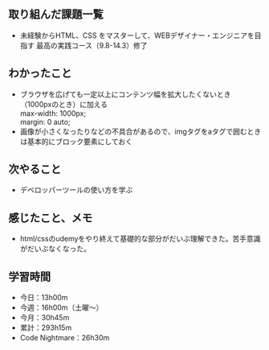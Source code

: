  ## 取り組んだ課題一覧
- 未経験からHTML、CSS をマスターして、WEBデザイナー・エンジニアを目指す 最高の実践コース（9.8-14.3）修了    
## わかったこと
- ブラウザを広げても一定以上にコンテンツ幅を拡大したくないとき（1000pxのとき）に加える  
max-width: 1000px;  
margin: 0 auto;
- 画像が小さくなったりなどの不具合があるので、imgタグをaタグで囲むときは基本的にブロック要素にしておく
## 次やること
- デベロッパーツールの使い方を学ぶ
## 感じたこと、メモ
- html/cssのudemyをやり終えて基礎的な部分がだいぶ理解できた。苦手意識がだいぶなくなった。
## 学習時間
- 今日：13h00m
- 今週：16h00m（土曜〜）
- 今月：30h45m
- 累計：293h15m
- Code Nightmare：26h30m
